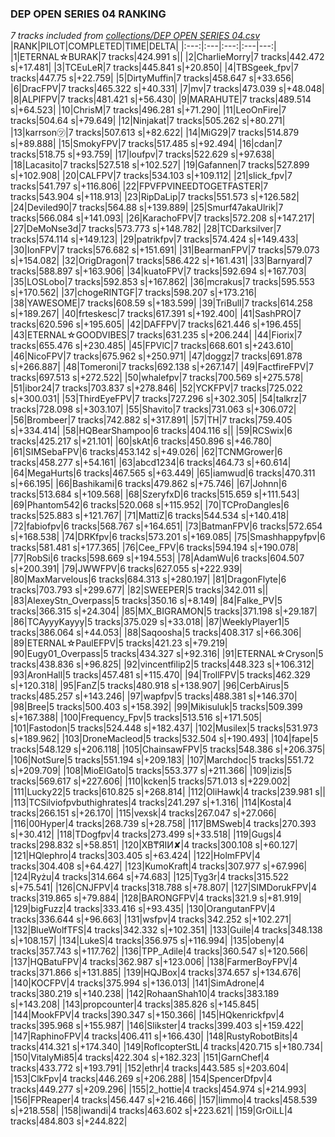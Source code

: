 ### DEP OPEN SERIES 04 RANKING
*7 tracks included from [collections/DEP OPEN SERIES 04.csv](/collections/DEP%20OPEN%20SERIES%2004.csv)*
|RANK|PILOT|COMPLETED|TIME|DELTA|
|:---:|:---|:---:|:---|---:|
|1|ETERNAL☆BURAK|7 tracks|424.991 s||
|2|CharlieMorry|7 tracks|442.472 s|+17.481|
|3|TCEuLeR|7 tracks|445.841 s|+20.850|
|4|TBSgeek_fpv|7 tracks|447.75 s|+22.759|
|5|DirtyMuffin|7 tracks|458.647 s|+33.656|
|6|DracFPV|7 tracks|465.322 s|+40.331|
|7|mv|7 tracks|473.039 s|+48.048|
|8|ALPIFPV|7 tracks|481.421 s|+56.430|
|9|MARAHUTE|7 tracks|489.514 s|+64.523|
|10|ChrisM|7 tracks|496.281 s|+71.290|
|11|LeoOnFire|7 tracks|504.64 s|+79.649|
|12|Ninjakat|7 tracks|505.262 s|+80.271|
|13|karrson㋡|7 tracks|507.613 s|+82.622|
|14|MiG29|7 tracks|514.879 s|+89.888|
|15|SmokyFPV|7 tracks|517.485 s|+92.494|
|16|cdan|7 tracks|518.75 s|+93.759|
|17|loufpv|7 tracks|522.629 s|+97.638|
|18|Lacasito|7 tracks|527.518 s|+102.527|
|19|Gafannen|7 tracks|527.899 s|+102.908|
|20|CALFPV|7 tracks|534.103 s|+109.112|
|21|slick_fpv|7 tracks|541.797 s|+116.806|
|22|FPVFPVINEEDTOGETFASTER|7 tracks|543.904 s|+118.913|
|23|RipDaLip|7 tracks|551.573 s|+126.582|
|24|Deviled90|7 tracks|564.88 s|+139.889|
|25|Smurf47akaUlrik|7 tracks|566.084 s|+141.093|
|26|KarachoFPV|7 tracks|572.208 s|+147.217|
|27|DeMoNse3d|7 tracks|573.773 s|+148.782|
|28|TCDarksilver|7 tracks|574.114 s|+149.123|
|29|patrikfpv|7 tracks|574.424 s|+149.433|
|30|IonFPV|7 tracks|576.682 s|+151.691|
|31|BearmanFPV|7 tracks|579.073 s|+154.082|
|32|OrigDragon|7 tracks|586.422 s|+161.431|
|33|Barnyard|7 tracks|588.897 s|+163.906|
|34|kuatoFPV|7 tracks|592.694 s|+167.703|
|35|LOSLobo|7 tracks|592.853 s|+167.862|
|36|mcrakus|7 tracks|595.553 s|+170.562|
|37|chogeRINTGF|7 tracks|598.207 s|+173.216|
|38|YAWESOME|7 tracks|608.59 s|+183.599|
|39|TriBull|7 tracks|614.258 s|+189.267|
|40|frteskesc|7 tracks|617.391 s|+192.400|
|41|SashPRO|7 tracks|620.596 s|+195.605|
|42|DAFFPV|7 tracks|621.446 s|+196.455|
|43|ETERNAL☆GOODVIBES|7 tracks|631.235 s|+206.244|
|44|Fiorix|7 tracks|655.476 s|+230.485|
|45|FPVlC|7 tracks|668.601 s|+243.610|
|46|NicoFPV|7 tracks|675.962 s|+250.971|
|47|doggz|7 tracks|691.878 s|+266.887|
|48|Tomeroni|7 tracks|692.138 s|+267.147|
|49|FactfireFPV|7 tracks|697.513 s|+272.522|
|50|whalefpv|7 tracks|700.569 s|+275.578|
|51|ibor24|7 tracks|703.837 s|+278.846|
|52|YCKFPV|7 tracks|725.022 s|+300.031|
|53|ThirdEyeFPV|7 tracks|727.296 s|+302.305|
|54|talkrz|7 tracks|728.098 s|+303.107|
|55|Shavito|7 tracks|731.063 s|+306.072|
|56|Brombeer|7 tracks|742.882 s|+317.891|
|57|TH|7 tracks|759.405 s|+334.414|
|58|HQBearShampoo|6 tracks|404.116 s||
|59|RCSwix|6 tracks|425.217 s|+21.101|
|60|skAt|6 tracks|450.896 s|+46.780|
|61|SIMSebaFPV|6 tracks|453.142 s|+49.026|
|62|TCNMGrower|6 tracks|458.277 s|+54.161|
|63|abcd1234|6 tracks|464.73 s|+60.614|
|64|MegaHurts|6 tracks|467.565 s|+63.449|
|65|iamwud|6 tracks|470.311 s|+66.195|
|66|Bashikami|6 tracks|479.862 s|+75.746|
|67|Johnn|6 tracks|513.684 s|+109.568|
|68|SzeryfxD|6 tracks|515.659 s|+111.543|
|69|Phantom542|6 tracks|520.068 s|+115.952|
|70|TCProDangles|6 tracks|525.883 s|+121.767|
|71|MattiZ|6 tracks|544.534 s|+140.418|
|72|fabiofpv|6 tracks|568.767 s|+164.651|
|73|BatmanFPV|6 tracks|572.654 s|+168.538|
|74|DRKfpv|6 tracks|573.201 s|+169.085|
|75|Smashhappyfpv|6 tracks|581.481 s|+177.365|
|76|Cee_FPV|6 tracks|594.194 s|+190.078|
|77|RobSi|6 tracks|598.669 s|+194.553|
|78|AdamWu|6 tracks|604.507 s|+200.391|
|79|JWWFPV|6 tracks|627.055 s|+222.939|
|80|MaxMarvelous|6 tracks|684.313 s|+280.197|
|81|DragonFlyte|6 tracks|703.793 s|+299.677|
|82|SWEEPER|5 tracks|342.011 s||
|83|AlexeyStn_Overpass|5 tracks|350.16 s|+8.149|
|84|Falke_PV|5 tracks|366.315 s|+24.304|
|85|MX_BIGRAMON|5 tracks|371.198 s|+29.187|
|86|TCAyyyKayyy|5 tracks|375.029 s|+33.018|
|87|WeeklyPlayer1|5 tracks|386.064 s|+44.053|
|88|Saqoosha|5 tracks|408.317 s|+66.306|
|89|ETERNAL☆PaulEFPV|5 tracks|421.23 s|+79.219|
|90|Eugy01_Overpass|5 tracks|434.327 s|+92.316|
|91|ETERNAL☆Cryson|5 tracks|438.836 s|+96.825|
|92|vincentfilip2|5 tracks|448.323 s|+106.312|
|93|AronHall|5 tracks|457.481 s|+115.470|
|94|TrollFPV|5 tracks|462.329 s|+120.318|
|95|FanZ|5 tracks|480.918 s|+138.907|
|96|CerbAirus|5 tracks|485.257 s|+143.246|
|97|wapfpv|5 tracks|488.381 s|+146.370|
|98|Bree|5 tracks|500.403 s|+158.392|
|99|Mikisuluk|5 tracks|509.399 s|+167.388|
|100|Frequency_Fpv|5 tracks|513.516 s|+171.505|
|101|Fastodon|5 tracks|524.448 s|+182.437|
|102|Musilex|5 tracks|531.973 s|+189.962|
|103|DroneMacleod|5 tracks|532.504 s|+190.493|
|104|fape|5 tracks|548.129 s|+206.118|
|105|ChainsawFPV|5 tracks|548.386 s|+206.375|
|106|NotSure|5 tracks|551.194 s|+209.183|
|107|Marchdoc|5 tracks|551.72 s|+209.709|
|108|MioElGato|5 tracks|553.377 s|+211.366|
|109|izis|5 tracks|569.617 s|+227.606|
|110|kcken|5 tracks|571.013 s|+229.002|
|111|Lucky22|5 tracks|610.825 s|+268.814|
|112|OliHawk|4 tracks|239.981 s||
|113|TCSilviofpvbuthighrates|4 tracks|241.297 s|+1.316|
|114|Kosta|4 tracks|266.151 s|+26.170|
|115|vexsk|4 tracks|267.047 s|+27.066|
|116|00Hyper|4 tracks|268.739 s|+28.758|
|117|BMSweb|4 tracks|270.393 s|+30.412|
|118|TDogfpv|4 tracks|273.499 s|+33.518|
|119|Gugs|4 tracks|298.832 s|+58.851|
|120|XB₸ЯIИ✘|4 tracks|300.108 s|+60.127|
|121|HQlephro|4 tracks|303.405 s|+63.424|
|122|HolmFPV|4 tracks|304.408 s|+64.427|
|123|KumoKraft|4 tracks|307.977 s|+67.996|
|124|Ryżu|4 tracks|314.664 s|+74.683|
|125|Tyg3r|4 tracks|315.522 s|+75.541|
|126|CNJFPV|4 tracks|318.788 s|+78.807|
|127|SIMDorukFPV|4 tracks|319.865 s|+79.884|
|128|BARONGFPV|4 tracks|321.9 s|+81.919|
|129|bigFuzz|4 tracks|333.416 s|+93.435|
|130|OrangutanFPV|4 tracks|336.644 s|+96.663|
|131|wsfpv|4 tracks|342.252 s|+102.271|
|132|BlueWolfTFS|4 tracks|342.332 s|+102.351|
|133|Guile|4 tracks|348.138 s|+108.157|
|134|LukeS|4 tracks|356.975 s|+116.994|
|135|obeny|4 tracks|357.743 s|+117.762|
|136|TPP_Adile|4 tracks|360.547 s|+120.566|
|137|HQBatuFPV|4 tracks|362.987 s|+123.006|
|138|FarmerBoyFPV|4 tracks|371.866 s|+131.885|
|139|HQJBox|4 tracks|374.657 s|+134.676|
|140|KOCFPV|4 tracks|375.994 s|+136.013|
|141|SimAdrone|4 tracks|380.219 s|+140.238|
|142|RohaanShah10|4 tracks|383.189 s|+143.208|
|143|propcounter|4 tracks|385.826 s|+145.845|
|144|MookFPV|4 tracks|390.347 s|+150.366|
|145|HQkenrickfpv|4 tracks|395.968 s|+155.987|
|146|Slikster|4 tracks|399.403 s|+159.422|
|147|RaphinoFPV|4 tracks|406.411 s|+166.430|
|148|RustyRobotBits|4 tracks|414.321 s|+174.340|
|149|RoflcopterStL|4 tracks|420.715 s|+180.734|
|150|VitalyMi85|4 tracks|422.304 s|+182.323|
|151|GarnChef|4 tracks|433.772 s|+193.791|
|152|ethr|4 tracks|443.585 s|+203.604|
|153|ClkFpv|4 tracks|446.269 s|+206.288|
|154|SpencerDfpv|4 tracks|449.277 s|+209.296|
|155|2_hottie|4 tracks|454.974 s|+214.993|
|156|FPReaper|4 tracks|456.447 s|+216.466|
|157|limmo|4 tracks|458.539 s|+218.558|
|158|iwandi|4 tracks|463.602 s|+223.621|
|159|GrOiLL|4 tracks|484.803 s|+244.822|
